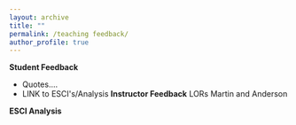 ```yaml
---
layout: archive
title: ""
permalink: /teaching feedback/
author_profile: true
---
```



**Student Feedback**
- Quotes....
- LINK to ESCI's/Analysis
**Instructor Feedback**
LORs Martin and Anderson

**ESCI Analysis**

